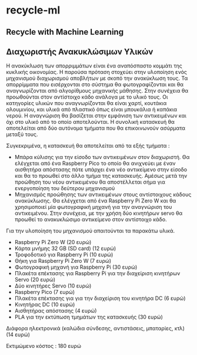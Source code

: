 # recycle-ml
## Recycle with Machine Learning

## Διαχωριστής Ανακυκλώσιμων Υλικών


Η ανακύκλωση των απορριμμάτων είναι ένα αναπόσπαστο κομμάτι της κυκλικής οικονομίας. Η παρούσα πρόταση στοχεύει στην υλοποίηση ενός μηχανισμού διαχωρισμού αποβλήτων με σκοπό την ανακύκλωση τους. Τα απορρίμματα που εισέρχονται στο σύστημα θα φωτογραφίζονται και θα αναγνωρίζονται από αλγορίθμους μηχανικής μάθησης. Στην συνέχεια θα προωθούνται στον αντίστοιχο κάδο ανάλογα με το υλικό τους. Οι κατηγορίες υλικών που αναγνωρίζονται θα είναι χαρτί, κουτάκια αλουμινίου, και υλικά από πλαστικό όπως είναι μπουκάλια ή καπάκια νερού. Η αναγνώριση θα βασίζεται στην εμφάνιση των αντικειμένων και όχι στο υλικό από το οποίο αποτελούνται. Η συνολική κατασκευή θα αποτελείται από δύο αυτόνομα τμήματα που θα επικοινωνούν ασύρματα μεταξύ τους.

Συγκεκριμένα, η κατασκευή θα αποτελείται από τα εξής τμήματα :
- Μπάρα κύλισης για την είσοδο των αντικειμένων στον διαχωριστή. Θα ελέγχεται από ένα Raspberry Pico το οποίο θα ανιχνεύει με έναν αισθητήρα απόστασης πότε υπάρχει ένα νέο αντικείμενο στην είσοδο και θα το προωθεί στο άλλο τμήμα της κατασκευής. Αμέσως μετά την προώθηση του νέου αντικειμένου θα αποστέλλεται σήμα για ενεργοποίηση του δεύτερου μηχανισμού
- Μηχανισμός προώθησης των αντικειμένων στους αντίστοιχους κάδους ανακύκλωσης. Θα ελέγχεται από ένα Raspberry Pi Zero W και θα χρησιμοποιεί μία φωτογραφική μηχανή για την αναγνώριση του αντικειμένου. Στην συνέχεια, με την χρήση δύο κινητήρων servo θα προωθεί το ανακυκλώσιμο αντικείμενο στον αντίστοιχο κάδο.

Για την υλοποίηση του μηχανισμού απαιτούνται τα παρακάτω υλικά.
- Raspberry Pi Zero W (20 ευρώ)
- Κάρτα μνήμης 32 GB (SD card) (12 ευρώ)
- Τροφοδοτικό για Raspberry Pi (10 ευρώ)
- Θήκη για Raspberry Pi Zero W (7 ευρώ)
- Φωτογραφική μηχανή για Raspberry Pi (30 ευρώ)
- Πλακέτα επέκτασης για Raspberry Pi για την διαχείριση κινητήρων Servo (20 ευρώ)
- Δύο κινητήρες Servo (10 ευρώ)
- Raspberry Pico (7 ευρώ)
- Πλακέτα επέκτασης για για την διαχείριση του κινητήρα DC (6  ευρώ)
- Κινητήρας DC (10 ευρώ)
- Αισθητήρας απόστασης (4 ευρώ)
- PLA για την εκτύπωση τμημάτων της κατασκευής (30 ευρώ)

Διάφορα ηλεκτρονικά (καλώδια σύνδεσης, αντιστάσεις, μπαταρίες, κτλ) (14 ευρώ)

Εκτιμώμενο κόστος : 180 ευρώ
